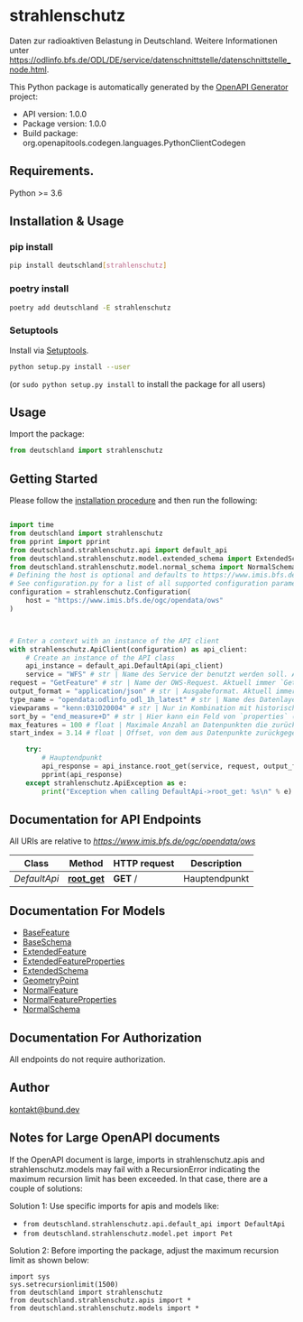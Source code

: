 # strahlenschutz
Daten zur radioaktiven Belastung in Deutschland. Weitere Informationen unter https://odlinfo.bfs.de/ODL/DE/service/datenschnittstelle/datenschnittstelle_node.html.

This Python package is automatically generated by the [OpenAPI Generator](https://openapi-generator.tech) project:

- API version: 1.0.0
- Package version: 1.0.0
- Build package: org.openapitools.codegen.languages.PythonClientCodegen

## Requirements.

Python >= 3.6

## Installation & Usage
### pip install

```sh
pip install deutschland[strahlenschutz]
```

### poetry install

```sh
poetry add deutschland -E strahlenschutz
```

### Setuptools

Install via [Setuptools](http://pypi.python.org/pypi/setuptools).

```sh
python setup.py install --user
```
(or `sudo python setup.py install` to install the package for all users)

## Usage

Import the package:
```python
from deutschland import strahlenschutz
```

## Getting Started

Please follow the [installation procedure](#installation--usage) and then run the following:

```python

import time
from deutschland import strahlenschutz
from pprint import pprint
from deutschland.strahlenschutz.api import default_api
from deutschland.strahlenschutz.model.extended_schema import ExtendedSchema
from deutschland.strahlenschutz.model.normal_schema import NormalSchema
# Defining the host is optional and defaults to https://www.imis.bfs.de/ogc/opendata/ows
# See configuration.py for a list of all supported configuration parameters.
configuration = strahlenschutz.Configuration(
    host = "https://www.imis.bfs.de/ogc/opendata/ows"
)



# Enter a context with an instance of the API client
with strahlenschutz.ApiClient(configuration) as api_client:
    # Create an instance of the API class
    api_instance = default_api.DefaultApi(api_client)
    service = "WFS" # str | Name des Service der benutzt werden soll. Aktuell immer `WFS`. (default to "WFS")
request = "GetFeature" # str | Name der OWS-Request. Aktuell immer `GetFeature`. (default to "GetFeature")
output_format = "application/json" # str | Ausgabeformat. Aktuell immer `application/json`. (default to "application/json")
type_name = "opendata:odlinfo_odl_1h_latest" # str | Name des Datenlayers, das benutzt werden soll.   * `odlinfo_odl_1h_latest` - Liste der Messstellen inklusive dem jeweils letzten 1-Stunden-Messwert   * `odlinfo_timeseries_odl_1h` - Zeitreihe mit 1-Stunden-Messdaten   * `odlinfo_timeseries_odl_24h` - Zeitreihe mit 24-Stunden-Messdaten  (optional)
viewparams = "kenn:031020004" # str | Nur in Kombination mit historischen Daten (also nur Layer ohne `_latest`) relevant.  Genutzt zur Angabe einer spezifischen Messstelle mittels `kenn`-Wert.  (optional)
sort_by = "end_measure+D" # str | Hier kann ein Feld von `properties` (also den zurückgegebenen Datenpunkten) angegeben werden, dann wird nach diesem aufsteigend sortiert. Wird an den Namen des Feldes noch `+D` angehängt, so wird absteigend sortiert.  (optional)
max_features = 100 # float | Maximale Anzahl an Datenpunkten die zurückgegeben werden soll. (optional)
start_index = 3.14 # float | Offset, von dem aus Datenpunkte zurückgegeben werden sollen. Kann in Kombination mit `maxFeatures` genutzt werden, um Pagination zu ermöglichen. (optional)

    try:
        # Hauptendpunkt
        api_response = api_instance.root_get(service, request, output_format, type_name=type_name, viewparams=viewparams, sort_by=sort_by, max_features=max_features, start_index=start_index)
        pprint(api_response)
    except strahlenschutz.ApiException as e:
        print("Exception when calling DefaultApi->root_get: %s\n" % e)
```

## Documentation for API Endpoints

All URIs are relative to *https://www.imis.bfs.de/ogc/opendata/ows*

Class | Method | HTTP request | Description
------------ | ------------- | ------------- | -------------
*DefaultApi* | [**root_get**](docs/DefaultApi.md#root_get) | **GET** / | Hauptendpunkt


## Documentation For Models

 - [BaseFeature](docs/BaseFeature.md)
 - [BaseSchema](docs/BaseSchema.md)
 - [ExtendedFeature](docs/ExtendedFeature.md)
 - [ExtendedFeatureProperties](docs/ExtendedFeatureProperties.md)
 - [ExtendedSchema](docs/ExtendedSchema.md)
 - [GeometryPoint](docs/GeometryPoint.md)
 - [NormalFeature](docs/NormalFeature.md)
 - [NormalFeatureProperties](docs/NormalFeatureProperties.md)
 - [NormalSchema](docs/NormalSchema.md)


## Documentation For Authorization

 All endpoints do not require authorization.

## Author

kontakt@bund.dev


## Notes for Large OpenAPI documents
If the OpenAPI document is large, imports in strahlenschutz.apis and strahlenschutz.models may fail with a
RecursionError indicating the maximum recursion limit has been exceeded. In that case, there are a couple of solutions:

Solution 1:
Use specific imports for apis and models like:
- `from deutschland.strahlenschutz.api.default_api import DefaultApi`
- `from deutschland.strahlenschutz.model.pet import Pet`

Solution 2:
Before importing the package, adjust the maximum recursion limit as shown below:
```
import sys
sys.setrecursionlimit(1500)
from deutschland import strahlenschutz
from deutschland.strahlenschutz.apis import *
from deutschland.strahlenschutz.models import *
```

